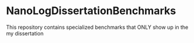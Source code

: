 # NanoLogDissertationBenchmarks
This repository contains specialized benchmarks that ONLY show up in the my dissertation
